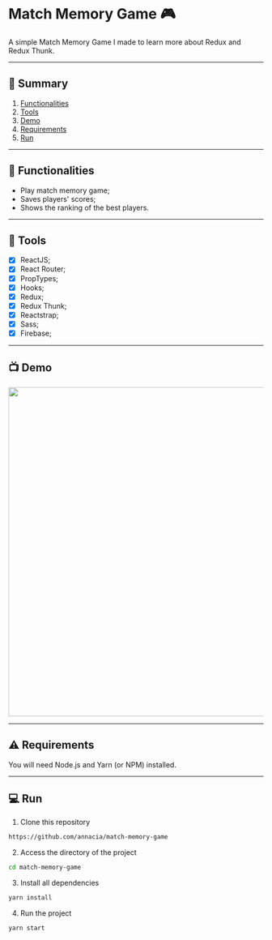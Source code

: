 # Match Memory Game 🎮
A simple Match Memory Game I made to learn more about Redux and Redux Thunk.

****
## 🔖 Summary

1. [Functionalities](#functionalities)
2. [Tools](#tools)
3. [Demo](#demo)
3. [Requirements](#requirements)
4. [Run](#run)

****
<div id='functionalities'/>

## 🔌 Functionalities

- Play match memory game;
- Saves players' scores;
- Shows the ranking of the best players.

****
<div id='tools'/>

## 🔧 Tools

- [x] ReactJS;
- [x] React Router;
- [x] PropTypes;
- [x] Hooks;
- [x] Redux;
- [x] Redux Thunk;
- [x] Reactstrap;
- [x] Sass;
- [x] Firebase;

****
<div id='demo'/>

## 📺 Demo

<p align="center">
  <img src="./public/readme/screen.gif" width="650" height="auto" />
</p>

****
<div id='requirements'/>

## ⚠ Requirements

You will need Node.js and Yarn (or NPM) installed.

****
<div id='run'/>

## 💻 Run

1. Clone this repository

```sh
https://github.com/annacia/match-memory-game
```

2. Access the directory of the project

```sh
cd match-memory-game
```

3. Install all dependencies

```sh
yarn install
```

4. Run the project

```sh
yarn start
```
